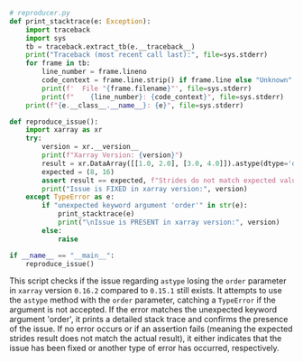 ```python
# reproducer.py
def print_stacktrace(e: Exception):
    import traceback
    import sys
    tb = traceback.extract_tb(e.__traceback__)
    print("Traceback (most recent call last):", file=sys.stderr)
    for frame in tb:
        line_number = frame.lineno
        code_context = frame.line.strip() if frame.line else "Unknown"
        print(f'  File "{frame.filename}"', file=sys.stderr)
        print(f"    {line_number}: {code_context}", file=sys.stderr)
    print(f"{e.__class__.__name__}: {e}", file=sys.stderr)

def reproduce_issue():
    import xarray as xr
    try:
        version = xr.__version__
        print(f"Xarray Version: {version}")
        result = xr.DataArray([[1.0, 2.0], [3.0, 4.0]]).astype(dtype='d', order='F').values.strides
        expected = (8, 16)
        assert result == expected, f"Strides do not match expected value. Result: {result}"
        print("Issue is FIXED in xarray version:", version)
    except TypeError as e:
        if "unexpected keyword argument 'order'" in str(e):
            print_stacktrace(e)
            print("\nIssue is PRESENT in xarray version:", version)
        else:
            raise

if __name__ == "__main__":
    reproduce_issue()
```

This script checks if the issue regarding `astype` losing the `order` parameter in `xarray` version `0.16.2` compared to `0.15.1` still exists. It attempts to use the `astype` method with the `order` parameter, catching a `TypeError` if the argument is not accepted. If the error matches the unexpected keyword argument 'order', it prints a detailed stack trace and confirms the presence of the issue. If no error occurs or if an assertion fails (meaning the expected strides result does not match the actual result), it either indicates that the issue has been fixed or another type of error has occurred, respectively.